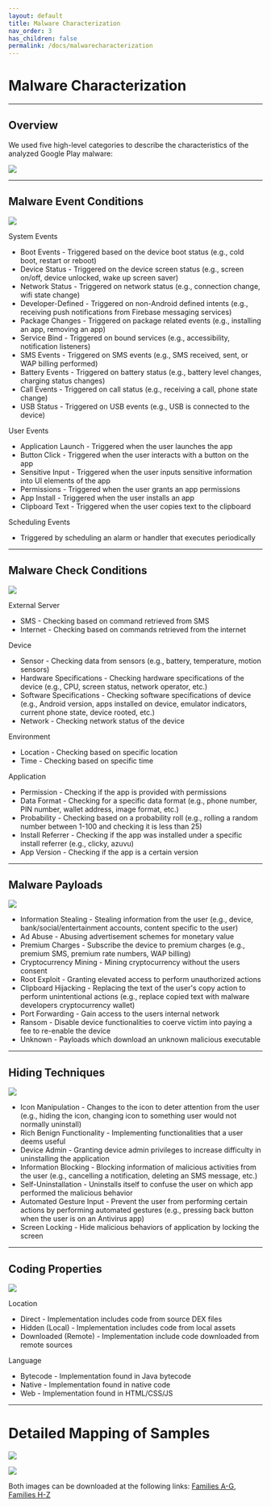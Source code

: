 ```yaml
---
layout: default
title: Malware Characterization
nav_order: 3
has_children: false
permalink: /docs/malwarecharacterization
---
```


# Malware Characterization
---

## Overview

We used five high-level categories to describe the characteristics of the analyzed Google Play malware: 

![](../img/characteristic_overview.PNG)

---

## Malware Event Conditions

![](../img/characteristic_eventconditions.PNG)

System Events
* Boot Events - Triggered based on the device boot status (e.g., cold boot, restart or reboot)
* Device Status - Triggered on the device screen status (e.g., screen on/off, device unlocked, wake up screen saver)
* Network Status - Triggered on network status (e.g., connection change, wifi state change)
* Developer-Defined - Triggered on non-Android defined intents (e.g., receiving push notifications from Firebase messaging services)
* Package Changes - Triggered on package related events (e.g., installing an app, removing an app)
* Service Bind - Triggered on bound services (e.g., accessibility, notification listeners) 
* SMS Events - Triggered on SMS events (e.g., SMS received, sent, or WAP billing performed)
* Battery Events - Triggered on battery status (e.g., battery level changes, charging status changes)
* Call Events - Triggered on call status (e.g., receiving a call, phone state change)
* USB Status - Triggered on USB events (e.g., USB is connected to the device)

User Events
* Application Launch - Triggered when the user launches the app
* Button Click - Triggered when the user interacts with a button on the app
* Sensitive Input - Triggered when the user inputs sensitive information into UI elements of the app
* Permissions - Triggered when the user grants an app permissions
* App Install - Triggered when the user installs an app
* Clipboard Text - Triggered when the user copies text to the clipboard

Scheduling Events
* Triggered by scheduling an alarm or handler that executes periodically

---

## Malware Check Conditions

![](../img/characteristic_checkconditions.PNG)

External Server
* SMS - Checking based on command retrieved from SMS
* Internet - Checking based on commands retrieved from the internet

Device
* Sensor - Checking data from sensors (e.g., battery, temperature, motion sensors)
* Hardware Specifications - Checking hardware specifications of the device (e.g., CPU, screen status, network operator, etc.)
* Software Specifications - Checking software specifications of device (e.g., Android version, apps installed on device, emulator indicators, current phone state, device rooted, etc.)
* Network - Checking network status of the device

Environment
* Location - Checking based on specific location
* Time - Checking based on specific time

Application
* Permission - Checking if the app is provided with permissions
* Data Format - Checking for a specific data format (e.g., phone number, PIN number, wallet address, image format, etc.)
* Probability - Checking based on a probability roll (e.g., rolling a random number between 1-100 and checking it is less than 25)
* Install Referrer - Checking if the app was installed under a specific install referrer (e.g., clicky, azuvu)
* App Version - Checking if the app is a certain version

---

## Malware Payloads

![](../img/characteristic_payloads.PNG)

* Information Stealing - Stealing information from the user (e.g., device, bank/social/entertainment accounts, content specific to the user)
* Ad Abuse - Abusing advertisement schemes for monetary value
* Premium Charges - Subscribe the device to premium charges (e.g., premium SMS, premium rate numbers, WAP billing)
* Cryptocurrency Mining - Mining cryptocurrency without the users consent
* Root Exploit - Granting elevated access to perform unauthorized actions
* Clipboard Hijacking - Replacing the text of the user's copy action to perform unintentional actions (e.g., replace copied text with malware developers cryptocurrency wallet) 
* Port Forwarding - Gain access to the users internal network
* Ransom - Disable device functionalities to coerve victim into paying a fee to re-enable the device
* Unknown - Payloads which download an unknown malicious executable
 
---


## Hiding Techniques

![](../img/characteristic_hidingtechniques.PNG)

* Icon Manipulation - Changes to the icon to deter attention from the user (e.g., hiding the icon, changing icon to something user would not normally uninstall)
* Rich Benign Functionality - Implementing functionalities that a user deems useful
* Device Admin - Granting device admin privileges to increase difficulty in uninstalling the application
* Information Blocking - Blocking information of malicious activities from the user (e.g., cancelling a notification, deleting an SMS message, etc.)
* Self-Uninstallation - Uninstalls itself to confuse the user on which app performed the malicious behavior
* Automated Gesture Input - Prevent the user from performing certain actions by performing automated gestures (e.g., pressing back button when the user is on an Antivirus app)
* Screen Locking - Hide malicious behaviors of application by locking the screen

---

## Coding Properties

![](../img/characteristic_codeproperties.PNG)

Location
* Direct - Implementation includes code from source DEX files
* Hidden (Local) - Implementation includes code from local assets
* Downloaded (Remote) - Implementation include code downloaded from remote sources

Language
* Bytecode - Implementation found in Java bytecode
* Native - Implementation found in native code
* Web - Implementation found in HTML/CSS/JS

---

# Detailed Mapping of Samples

![](../img/malware_overview-1.png)

![](../img/malware_overview-2.png)

Both images can be downloaded at the following links: [Families A-G](../img/malware_overview-1.png), [Families H-Z](../img/malware_overview-2.png)
